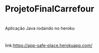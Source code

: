 # ProjetoFinalCarrefour
#
Aplicação Java rodando no heroku
#
link:https://app-safe-place.herokuapp.com/
